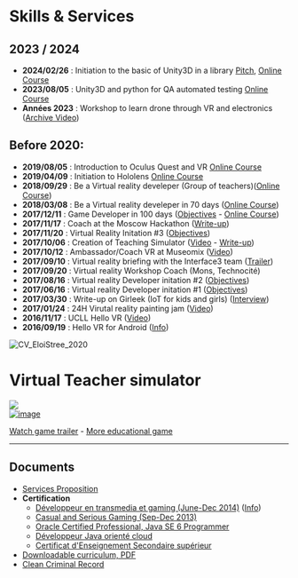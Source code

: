# Skills & Services


## 2023 / 2024
- **2024/02/26** : Initiation to the basic of Unity3D in a library [Pitch](https://github.com/EloiStree/HelloCarRC/blob/main/BonjourUnity3D/Atelier_300GamingSpace.md),  [Online Course](https://github.com/EloiStree/HelloCarRC/blob/main/FR/February2024/HelloCarRCFR.md)
- **2023/08/05** : Unity3D and python for QA automated testing  [Online Course](https://github.com/EloiStree/2023_11_30_HelloGirleekQARC)
- **Années 2023** : Workshop to learn drone through VR and electronics ([Archive Video](https://www.youtube.com/shorts/wIaLICSFSxY))  

## Before 2020:

- **2019/08/05** : Introduction to Oculus Quest and VR [Online Course](https://github.com/EloiStree/CodeAndQuestsEveryDay/wiki)
- **2019/04/09** : Initiation to Hololens [Online Course](https://github.com/EloiStree/HelloHololens/wiki)
- **2018/09/29** : Be a Virtual reality develeper (Group of teachers)([Online Course](http://eloistree.page.link/vr))
- **2018/03/08** : Be a Virtual reality develeper in 70 days ([Online Course](http://eloistree.page.link/vr))
- **2017/12/11** : Game Developer in 100 days ([Objectives](http://www.technifutur.be/formations-informatique-formations-pour-demandeurs-d-emploi-formation-game-developer) - [Online Course](http://eloistree.page.link/unity/))      
- **2017/11/17** : Coach at the Moscow Hackathon ([Write-up](https://github.com/EloiStree/2017_11_18_MoscowMetro/wiki))
-  **2017/11/20** : Virtual Reality Initation #3 ([Objectives](https://github.com/EloiStree/Teaching/blob/master/Objectives/2017_11_20_HelloVR_Technobel.pdf))
-  **2017/10/06** : Creation of Teaching Simulator ([Video](https://youtu.be/GHykAvW7ZhE) - [Write-up](https://github.com/EloiStree/2017_10_06_KissYourTeacher/wiki))
-  **2017/10/12** : Ambassador/Coach VR at Museomix ([Video](https://www.facebook.com/museomixBE/videos/1113864978748669/))
-  **2017/09/10** : Virtual reality briefing with the Interface3 team ([Trailer](https://www.youtube.com/watch?v=dMkZRtVDVFs))
-  **2017/09/20** : Virtual reality Workshop Coach (Mons, Technocité)
-  **2017/08/16** : Virtual reality Developer initation #2 ([Objectives](https://github.com/EloiStree/Teaching/blob/master/Objectives/2017_08_16_HelloVR_Interface3.pdf)) 
-  **2017/06/16** : Virtual reality Developer initation #1 ([Objectives](https://github.com/EloiStree/Teaching/blob/master/Objectives/2017_06_26_HelloVR_Technocite.pdf)) 
-  **2017/03/30** : Write-up on Girleek (IoT for kids and girls) ([Interview](https://youtu.be/QYCJcKgF0b0))
-  **2017/01/24** : 24H Virutal reality painting jam ([Video](https://youtu.be/n6uqpYgrE2E))
-  **2016/11/17** : UCLL Hello VR ([Video](https://www.youtube.com/watch?v=c0H4T-7WbLo)) 
-  **2016/09/19** : Hello VR for Android ([Info](https://www.meetup.com/fr-FR/Virtual-Reality-in-Belgium/events/233084944/?eventId=233084944))


![CV_EloiStree_2020](https://github.com/EloiStree/Teaching/assets/20149493/cfdd3142-6303-49da-96fb-498cadb26db1)


# Virtual Teacher simulator 
[![](https://img.itch.zone/aW1hZ2UvMTgyMzI5Lzg1MjM1My5qcGc=/original/JFR7%2FY.jpg)](https://www.youtube.com/watch?v=GHykAvW7ZhE)     
[![image](https://github.com/EloiStree/Teaching/assets/20149493/2258be06-e737-4715-a8e4-0cfcaa929240)](https://www.youtube.com/watch?v=s3052ARNaeo)

[Watch game trailer](https://www.youtube.com/watch?v=s3052ARNaeo) - [More educational game](https://github.com/EloiStree/2017_10_06_KissYourTeacher/wiki)


 --------------------------------------
 
## Documents

- [Services Proposition](https://docs.google.com/document/d/1oYvmpW8AlGxmX0fbCQzUhDohjQRVh8333s01QkuKsxc/edit?usp=sharing)  
- __Certification__
  - [ Développeur en transmedia et gaming (June-Dec 2014)](http://www.technocite.be/index.php/fr/component/detailsform/?form=1019&utm_source=Sarbacane&utm_medium=email&utm_campaign=12%2F06%2F2014+Newsletter_transmedia_gaming) ([Info](https://www.technocite.be/index.php/blog/88-blog-it-jeu-video-formation-div/211-le-transmedia-et-le-gaming-lassociation-gagnante))
  - [Casual and Serious Gaming (Sep-Dec 2013)](https://www.exoa.fr/formation-en-developpement-de-jeux-video/)
  - [Oracle Certified Professional, Java SE 6 Programmer](http://jams.center/certifications/J2SE.JPG) 
  - [Développeur Java orienté cloud](http://jams.center/certifications/J2EE.JPG)
  - [Certificat d'Enseignement Secondaire supérieur](http://jams.center/certifications/CESS.JPG) 
- [Downloadable curriculum, PDF](http://jams.center/cv/2017_Eloi_cv_vr.pdf)
- [Clean Criminal Record](http://jams.center/cv/ExtraitCasierJudiciaire.pdf)


